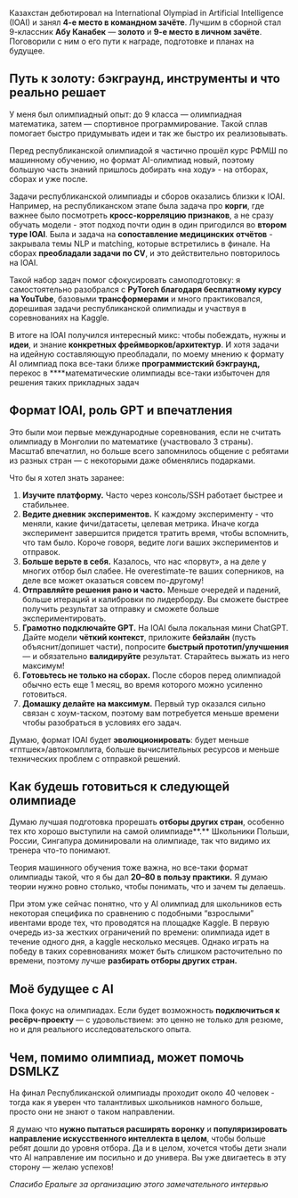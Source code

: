 Казахстан дебютировал на International Olympiad in Artificial Intelligence (IOAI) и занял **4-е место в командном зачёте**. Лучшим в сборной стал 9-классник **Абу Канабек** — **золото** и **9-е место в личном зачёте**. Поговорили с ним о его пути к награде, подготовке и планах на будущее.

## Путь к золоту: бэкграунд, инструменты и что реально решает

У меня был олимпиадный опыт: до 9 класса — олимпиадная математика, затем — спортивное программирование. Такой сплав помогает быстро придумывать идеи и так же быстро их реализовывать.

Перед республиканской олимпиадой я частично прошёл курс РФМШ по машинному обучению, но формат AI-олимпиад новый, поэтому большую часть знаний пришлось добирать «на ходу» - на отборах, сборах и уже после.

Задачи республиканской олимпиады и сборов оказались близки к IOAI. Например, на республиканском этапе была задача про **корги**, где важнее было посмотреть **кросс-корреляцию признаков**, а не сразу обучать модели - этот подход почти один в один пригодился во **втором туре IOAI**. Была и задача на **сопоставление медицинских отчётов** - закрывала темы NLP и matching, которые встретились в финале. На сборах **преобладали задачи по CV**, и это действительно повторилось на IOAI.

Такой набор задач помог сфокусировать самоподготовку: я самостоятельно разобрался с **PyTorch благодаря бесплатному курсу на YouTube**, базовыми **трансформерами** и много практиковался, дорешивая задачи республиканской олимпиады и участвуя в соревнованиях на Kaggle.

В итоге на IOAI получился интересный микс: чтобы побеждать, нужны и **идеи**, и знание **конкретных фреймворков/архитектур**. И хотя задачи на идейную составляющую преобладали, по моему мнению к формату AI олимпиад пока все-таки ближе **программистский бэкграунд,** перекос в ****математические олимпиады все-таки избыточен для решения таких прикладных задач

## Формат IOAI, роль GPT и впечатления

Это были мои первые международные соревнования, если не считать олимпиаду в Монголии по математике (участвовало 3 страны). Масштаб впечатлил, но больше всего запомнилось общение с ребятами из разных стран — с некоторыми даже обменялись подарками.

Что бы я хотел знать заранее:

1. **Изучите платформу.** Часто через консоль/SSH работает быстрее и стабильнее.
2. **Ведите дневник экспериментов.** К каждому эксперименту - что меняли, какие фичи/датасеты, целевая метрика. Иначе когда эксперимент завершится придется тратить время, чтобы вспомнить, что там было. Короче говоря, ведите логи ваших экспериментов и отправок.
3. **Больше верьте в себя.** Казалось, что нас «порвут», а на деле у многих отбор был слабее. Не overestimate-те ваших соперников, на деле все может оказаться совсем по-другому!
4. **Отправляйте решения рано и часто.** Меньше очередей и падений, больше итераций и калибровки по лидерборду. Вы сможете быстрее получить результат за отправку и сможете больше экспериментировать.
5. **Грамотно подключайте GPT.** На IOAI была локальная мини ChatGPT. Дайте модели **чёткий контекст**, приложите **бейзлайн** (пусть объяснит/допишет части), попросите **быстрый прототип/улучшения** — и обязательно **валидируйте** результат. Старайтесь выжать из него максимум!
6. **Готовьтесь не только на сборах.** После сборов перед олимпиадой обычно есть еще 1 месяц, во время которого можно усиленно готовиться.
7. **Домашку делайте на максимум.** Первый тур оказался сильно связан с хоум-таском, поэтому вам потребуется меньше времени чтобы разобраться в условиях его задач.

Думаю, формат IOAI будет **эволюционировать**: будет меньше «гптшек»/автокомплита, больше вычислительных ресурсов и меньше технических проблем с отправкой решений.

## Как будешь готовиться к следующей олимпиаде

Думаю лучшая подготовка прорешать **отборы других стран**, особенно тех кто хорошо выступили на самой олимпиаде**.**  Школьники Польши, России, Сингапура доминировали на олимпиаде, так что видимо их тренера что-то понимают.

Теория машинного обучения тоже важна, но все-таки формат олимпиады такой, что я бы дал **20–80 в пользу практики.** Я думаю теории нужно ровно столько, чтобы понимать, что и зачем ты делаешь.

При этом уже сейчас понятно, что у AI олимпиад для школьников есть некоторая специфика по сравнению с подобными “взрослыми” ивентами вроде тех, что проводятся на площадке Kaggle. В первую очередь из-за жестких ограничений по времени: олимпиада идет в течение одного дня, а kaggle несколько месяцев. Однако играть на победу в таких соревнованиях может быть слишком расточительно по времени, поэтому лучше **разбирать отборы других стран.**

## Моё будущее с AI

Пока фокус на олимпиадах. Если будет возможность **подключиться к ресёрч-проекту** — с удовольствием: это ценно не только для резюме, но и для реального исследовательского опыта.

## Чем, помимо олимпиад, может помочь DSMLKZ

На финал Республиканской олимпиады проходит около 40 человек - тогда как я уверен что талантливых школьников намного больше, просто они не знают о таком направлении.

Я думаю что **нужно пытаться расширять воронку** и **популяризировать направление искусственного интеллекта в целом**, чтобы больше ребят дошли до уровня отбора. Да и в целом, хочется чтобы дети знали что AI направление им посильно и до универа. Вы уже двигаетесь в эту сторону — желаю успехов!

*Спасибо Ералыге за организацию этого замечательного интервью*
